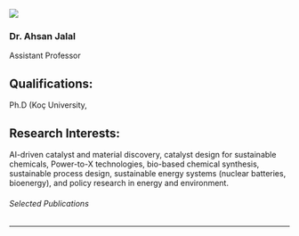 [![](https://giki.edu.pk/wp-content/uploads/2019/11/ahsanjk.jpg)](https://giki.edu.pk/wp-content/uploads/2019/11/ahsanjk.jpg)
### Dr. Ahsan Jalal
Assistant Professor
## Qualifications:
Ph.D (Koç University, 
## Research Interests:
AI-driven catalyst and material discovery, catalyst design for sustainable chemicals, Power-to-X technologies, bio-based chemical synthesis, sustainable process design, sustainable energy systems (nuclear batteries, bioenergy), and policy research in energy and environment.
###### Selected Publications
* * *
